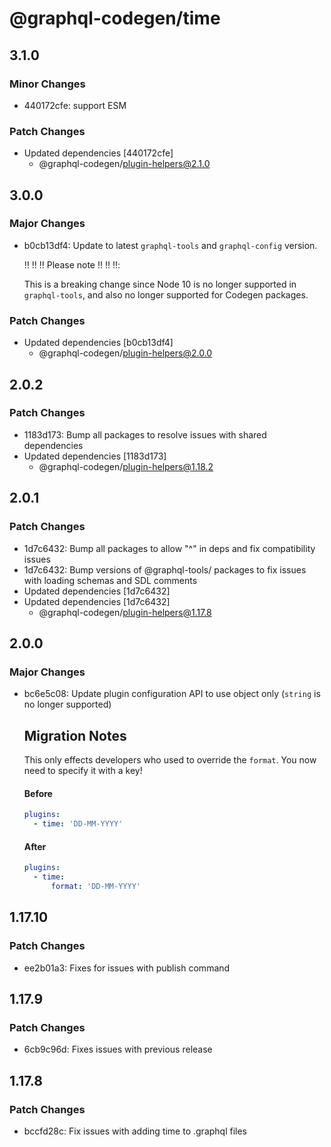 # @graphql-codegen/time

## 3.1.0

### Minor Changes

- 440172cfe: support ESM

### Patch Changes

- Updated dependencies [440172cfe]
  - @graphql-codegen/plugin-helpers@2.1.0

## 3.0.0

### Major Changes

- b0cb13df4: Update to latest `graphql-tools` and `graphql-config` version.

  ‼️ ‼️ ‼️ Please note ‼️ ‼️ ‼️:

  This is a breaking change since Node 10 is no longer supported in `graphql-tools`, and also no longer supported for Codegen packages.

### Patch Changes

- Updated dependencies [b0cb13df4]
  - @graphql-codegen/plugin-helpers@2.0.0

## 2.0.2

### Patch Changes

- 1183d173: Bump all packages to resolve issues with shared dependencies
- Updated dependencies [1183d173]
  - @graphql-codegen/plugin-helpers@1.18.2

## 2.0.1

### Patch Changes

- 1d7c6432: Bump all packages to allow "^" in deps and fix compatibility issues
- 1d7c6432: Bump versions of @graphql-tools/ packages to fix issues with loading schemas and SDL comments
- Updated dependencies [1d7c6432]
- Updated dependencies [1d7c6432]
  - @graphql-codegen/plugin-helpers@1.17.8

## 2.0.0

### Major Changes

- bc6e5c08: Update plugin configuration API to use object only (`string` is no longer supported)

  ## Migration Notes

  This only effects developers who used to override the `format`. You now need to specify it with a key!

  #### Before

  ```yaml
  plugins:
    - time: 'DD-MM-YYYY'
  ```

  #### After

  ```yaml
  plugins:
    - time:
        format: 'DD-MM-YYYY'
  ```

## 1.17.10

### Patch Changes

- ee2b01a3: Fixes for issues with publish command

## 1.17.9

### Patch Changes

- 6cb9c96d: Fixes issues with previous release

## 1.17.8

### Patch Changes

- bccfd28c: Fix issues with adding time to .graphql files
